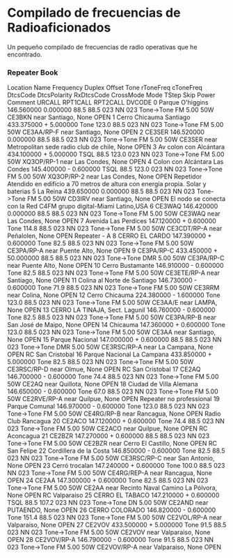 <h1>Compilado de frecuencias de Radioaficionados</h1>
<p>Un pequeño compilado de frecuencias de radio operativas que he encontrado.</p>


<h3>Repeater Book</h3>
Location	Name	Frequency	Duplex	Offset	Tone	rToneFreq	cToneFreq	DtcsCode	DtcsPolarity	RxDtcsCode	CrossMode	Mode	TStep	Skip	Power	Comment	URCALL	RPT1CALL	RPT2CALL	DVCODE
0	Parque O'higgins	146.560000		0.000000		88.5	88.5	023	NN	023	Tone->Tone	FM	5.00		50W	CE3BKN near Santiago, None OPEN				
1	Cerro Chicauma Santiago	433.375000	+	5.000000	Tone	123.0	88.5	023	NN	023	Tone->Tone	FM	5.00		50W	CE3AA/RP-F near Santiago, None OPEN				
2	CE3SER	146.520000		0.000000		88.5	88.5	023	NN	023	Tone->Tone	FM	5.00		50W	CE3SER near Metropolitan sede radio club de chile, None OPEN				
3	Av colon con Alcántara	434.100000	+	5.000000	TSQL	88.5	123.0	023	NN	023	Tone->Tone	FM	5.00		50W	XQ3OP/RP-1 near Las Condes, None OPEN				
4	Colon con Alcántara Las Condes	145.400000	-	0.600000	TSQL	88.5	123.0	023	NN	023	Tone->Tone	FM	5.00		50W	XQ3OP/RP-2 near Las Condes, None OPEN Repetidor Atendido en edificio a 70 metros de altura con energía propia. Solar y baterias				
5	La Reina	439.650000		0.000000		88.5	88.5	023	NN	023	Tone->Tone	FM	5.00		50W	CD3IRV near Santiago, None OPEN El nodo se conecta con la Red C4FM grupo digital-Miami Latino,USA				
6	CE3WAQ	146.420000		0.000000		88.5	88.5	023	NN	023	Tone->Tone	FM	5.00		50W	CE3WAQ near Las Condes, None OPEN				
7	Avenida Las Perdices	147.120000	+	0.600000	Tone	114.8	88.5	023	NN	023	Tone->Tone	FM	5.00		50W	CE3CDT/RP-A near Peñalolen, None OPEN Repeater - A				
8	CERRO EL CARDO	147.390000	+	0.600000	Tone	82.5	88.5	023	NN	023	Tone->Tone	FM	5.00		50W	CE3PA/RP-A near Puente Alto, None OPEN				
9	CE3PA/RP-C	433.450000	+	50.000000		88.5	88.5	023	NN	023	Tone->Tone	DMR	5.00		50W	CE3PA/RP-C near Puente Alto, None OPEN				
10	Cerro Bustamante	146.910000	-	0.600000	Tone	82.5	88.5	023	NN	023	Tone->Tone	FM	5.00		50W	CE3ETE/RP-A near Santiago, None OPEN				
11	Colina al Norte de Santiago	146.730000	-	0.600000	Tone	71.9	88.5	023	NN	023	Tone->Tone	FM	5.00		50W	CE3RRM near Colina, None OPEN				
12	Cerro Chicauma	224.380000	-	1.600000	Tone	123.0	88.5	023	NN	023	Tone->Tone	FM	5.00		50W	CE3AA/E near LAMPA, None OPEN				
13	CERRO LA TINAJA, Sect. Lagunil	146.760000	-	0.600000	Tone	82.5	88.5	023	NN	023	Tone->Tone	FM	5.00		50W	CE3PA/RP-B near San José de Maipo, None OPEN				
14	Chicauma	147.360000	+	0.600000	Tone	123.0	88.5	023	NN	023	Tone->Tone	FM	5.00		50W	CE3AA near Santiago, None OPEN				
15	Parque Nacional	147.000000	+	0.600000		88.5	88.5	023	NN	023	Tone->Tone	DMR	5.00		50W	CE3RSC/RP-A near La Campana, None OPEN RC San Cristobal				
16	Parque Nacional La Campana	433.850000	+	5.000000	Tone	82.5	88.5	023	NN	023	Tone->Tone	FM	5.00		50W	CE3RSC/RP-D near Olmue, None OPEN RC San Cristobal				
17	CE2AQ	146.700000	-	0.600000	Tone	74.4	88.5	023	NN	023	Tone->Tone	FM	5.00		50W	CE2AQ near Quillota, None OPEN				
18	Ciudad de Villa Alemana	146.650000	-	0.600000	Tone	67.0	88.5	023	NN	023	Tone->Tone	FM	5.00		50W	CE2RVE/RP-A near Quilpue, None OPEN Repeater no professional				
19	Parque Comunal	146.970000	-	0.600000	Tone	123.0	88.5	023	NN	023	Tone->Tone	FM	5.00		50W	CE4RG/RP-B near Rancagua, None OPEN Radio Club Rancagua				
20	CE2ACO	147.120000	+	0.600000	Tone	74.4	88.5	023	NN	023	Tone->Tone	FM	5.00		50W	CE2ACO near Quilpue, None OPEN RC Aconcagua				
21	CE2BZR	147.270000	+	0.600000		88.5	88.5	023	NN	023	Tone->Tone	FM	5.00		50W	CE2BZR near Cerro El Castillo, None OPEN RC San Felipe				
22	Cordillera de la Costa	146.850000	-	0.600000	Tone	82.5	88.5	023	NN	023	Tone->Tone	FM	5.00		50W	CE3RSC/RP-C near San Antonio, None OPEN				
23	Cerró trocalan	147.240000	+	0.600000	Tone	100.0	88.5	023	NN	023	Tone->Tone	FM	5.00		50W	CE4RG/REP-A near Rancagua, None OPEN				
24	CE2AA	147.300000	+	0.600000	Tone	82.5	88.5	023	NN	023	Tone->Tone	FM	5.00		50W	CE2AA near Recinto Naval Camino La Pólvora, None OPEN RC Valparaiso				
25	CERRO EL TABACO	147.210000	+	0.600000	TSQL	88.5	107.2	023	NN	023	Tone->Tone	DN	5.00		50W	CE2AND near PUTAENDO, None OPEN				
26	CERRO COLORADO	146.820000	-	0.600000	Tone	151.4	88.5	023	NN	023	Tone->Tone	FM	5.00		50W	CE2VOL/RP-A near Valparaiso, None OPEN				
27	CE2VOV	433.500000	+	5.000000	Tone	91.5	88.5	023	NN	023	Tone->Tone	FM	5.00		50W	CE2VOV near Valparaiso, None OPEN				
28	CE2VOV/RP-A	146.790000	-	0.600000	Tone	91.5	88.5	023	NN	023	Tone->Tone	FM	5.00		50W	CE2VOV/RP-A near Valparaiso, None OPEN				
